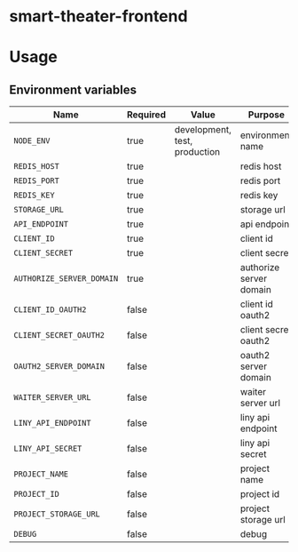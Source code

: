 # smart-theater-frontend

# Usage

## Environment variables

| Name                                | Required | Value                         | Purpose                                 |
|-------------------------------------|----------|-------------------------------|-----------------------------------------|
| `NODE_ENV`                          | true     | development, test, production | environment name                        |
| `REDIS_HOST`                        | true     |                               | redis host                              |
| `REDIS_PORT`                        | true     |                               | redis port                              |
| `REDIS_KEY`                         | true     |                               | redis key                               |
| `STORAGE_URL`                       | true     |                               | storage url                             |
| `API_ENDPOINT`                      | true     |                               | api endpoint                            |
| `CLIENT_ID`                         | true     |                               | client id                               |
| `CLIENT_SECRET`                     | true     |                               | client secret                           |
| `AUTHORIZE_SERVER_DOMAIN`           | true     |                               | authorize server domain                 |
| `CLIENT_ID_OAUTH2`                  | false    |                               | client id oauth2                        |
| `CLIENT_SECRET_OAUTH2`              | false    |                               | client secret oauth2                    |
| `OAUTH2_SERVER_DOMAIN`              | false    |                               | oauth2 server domain                    |
| `WAITER_SERVER_URL`                 | false    |                               | waiter server url                       |
| `LINY_API_ENDPOINT`                 | false    |                               | liny api endpoint                       |
| `LINY_API_SECRET`                   | false    |                               | liny api secret                         |
| `PROJECT_NAME`                      | false    |                               | project name                            |
| `PROJECT_ID`                        | false    |                               | project id                              |
| `PROJECT_STORAGE_URL`               | false    |                               | project storage url                     |
| `DEBUG`                             | false    |                               | debug                                   |
